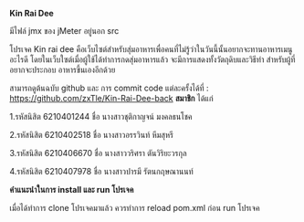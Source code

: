 **Kin Rai Dee**

มีไฟล์ jmx ของ jMeter อยู่นอก src

โปรเจค Kin rai dee คือเว็บไซต์สำหรับสุ่มอาหารเพื่อคนที่ไม่รู้ว่าในวันนี้นั้นอยากจะทานอาหารเมนูอะไรดี
โดยในเว็บใซต์เมื่อผู้ใช้ได้ทำการกดสุ่มอาหารแล้ว จะมีการแสดงทั้งวัตถุดิบและวิธีทำ สำหรับผู้ที่อยากจะประกอบ
อาหารขึ้นเองอีกด้วย

สามารถดูต้นฉบับ github และ การ commit code แต่ละครั้งได้ที่ : https://github.com/zxTle/Kin-Rai-Dee-back 
**สมาชิก** ได้แก่ 
 
1.รหัสนิสิต 6210401244 ชื่อ นางสาวชุติกาญจน์ มงคลธนโชค

2.รหัสนิสิต 6210402518 ชื่อ นางสาวอรรวินท์ หีมสุหรี

3.รหัสนิสิต 6210406670 ชื่อ นางสาววริศรา ตันวิริยะวรกุล

4.รหัสนิสิต 6210407978 ชื่อ นางสาวปารมี รัตนกฤษณานนท์

**คำแนะนำในการ install และ run โปรเจค**

เมื่อได้ทำการ clone โปรเจคมาแล้ว ควรทำการ reload pom.xml ก่อน run โปรเจค
